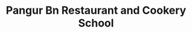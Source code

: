 ---
title: "Pangur Bn Restaurant and Cookery School"
address: "Pangur B??n Restaurant and Cookery School, Letterfrack, Co. Galway"
tel: "+353 (0)95 41 243"
county: "Galway"
category: "Seafood Restaurants"
type: "Content"
lat: "53.555755615234375"
lng: "-9.950937271118164"
---